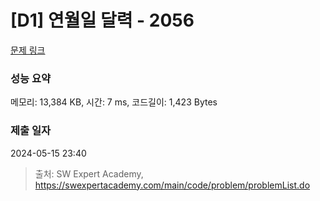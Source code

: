 # [D1] 연월일 달력 - 2056 

[문제 링크](https://swexpertacademy.com/main/code/problem/problemDetail.do?contestProbId=AV5QLkdKAz4DFAUq) 

### 성능 요약

메모리: 13,384 KB, 시간: 7 ms, 코드길이: 1,423 Bytes

### 제출 일자

2024-05-15 23:40



> 출처: SW Expert Academy, https://swexpertacademy.com/main/code/problem/problemList.do